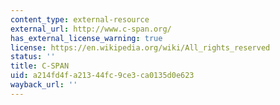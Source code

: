 ```yaml
---
content_type: external-resource
external_url: http://www.c-span.org/
has_external_license_warning: true
license: https://en.wikipedia.org/wiki/All_rights_reserved
status: ''
title: C-SPAN
uid: a214fd4f-a213-44fc-9ce3-ca0135d0e623
wayback_url: ''
---
```

